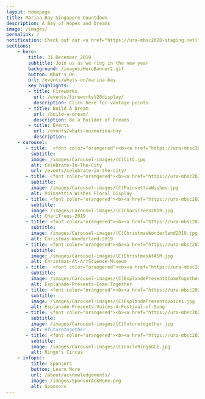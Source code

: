 ```yaml
---
layout: homepage
title: Marina Bay Singapore Countdown
description: A Bay of Hopes and Dreams
image: /images/
permalink: /
notification: Check out our <a href="https://ura-mbsc2020-staging.netlify.com/events/whats-on/marina-bay">Events</a> Page for more details 
sections:
    - hero:
        title: 31 December 2019
        subtitle: Join us as we ring in the new year
        background: /images/HeroBanner2.gif
        button: What's On
        url: /events/whats-on/marina-bay
        key_highlights:
        - title: Fireworks 
          url: /events/fireworks%20display/
          description: Click here for vantage points
        - title: Build A Dream
          url: /build-a-dream/
          description: Be a Builder of Dreams
        - title: Events 
          url: /events/whats-on/marina-bay
          description:        
    - carousel:
       - title:  <font color="orangered"><b><a href="https://ura-mbsc2020-staging.netlify.com/events/celebrate-in-the-city/">Celebrate In The City</a></b></font>
         subtitle:             
         image: /images/Carousel-images/(C)CitC.jpg
         alt: Celebrate-In-The-City
         url: /events/celebrate-in-the-city/
       - title: <font color="orangered"><b><a href="https://ura-mbsc2020-staging.netlify.com/events/whats-on/marina-bay">Poinsettia Wishes Floral Display</a></b></font>
         subtitle: 
         image: /images/Carousel-images/(C)PoinsettiaWishes.jpg
         alt: Poinsettia Wishes Floral Display
       - title: <font color="orangered"><b><a href="https://ura-mbsc2020-staging.netlify.com/events/whats-on/marina-bay">ChariTrees 2019</a></b></font>
         subtitle: 
         image: /images/Carousel-images/(C)ChariTrees2019.jpg
         alt: ChariTrees-2019
       - title: <font color="orangered"><b><a href="https://ura-mbsc2020-staging.netlify.com/events/whats-on/marina-bay">Christmas Wonderland 2019</a></b></font>
         subtitle: 
         image: /images/Carousel-images/(C)ChristmasWonderland2019.jpg
         alt: Christmas-Wonderland-2019
       - title: <font color="orangered"><b><a href="https://ura-mbsc2020-staging.netlify.com/events/whats-on/marina-bay">Christmas At ArtScience Museum</a></b></font>
         subtitle:  
         image: /images/Carousel-images/(C)ChristmasAtASM.jpg
         alt: Christmas-At-ArtScience-Museum
       - title:  <font color="orangered"><b><a href="https://ura-mbsc2020-staging.netlify.com/events/whats-on/marina-bay">Esplanade Presents Come Together</a></b></font>
         subtitle:  
         image: /images/Carousel-images/(C)EsplandePresentsComeTogether.jpg
         alt: Esplanade-Presents-Come-Together
       - title: <font color="orangered"><b><a href="https://ura-mbsc2020-staging.netlify.com/events/whats-on/marina-bay">Esplanade Presents Voices - A Festival of Song</a></b></font>
         subtitle:  
         image: /images/Carousel-images/(C)EsplandePresentsVoices.jpg
         alt: Esplanade-Presents-Voices-A-Festival-of-Song
       - title: <font color="orangered"><b><a href="https://ura-mbsc2020-staging.netlify.com/events/whats-on/marina-bay">#futuretogether</a></b></font>
         subtitle:  
         image: /images/Carousel-images/(C)futuretogether.jpg
         alt: #futuretogether
       - title: <font color="orangered"><b><a href="https://ura-mbsc2020-staging.netlify.com/events/whats-on/marina-bay">Uncle Ringo Presents The Great Circus of Europe</a></b></font>
         subtitle:  
         image: /images/Carousel-images/(C)UncleRingoGCE.jpg
         alt: Ringo's Circus
    - infopic:
         title: Sponsors
         button: Learn More
         url: /about/acknowledgements/
         image: /images/SponsorAckHome.png
         alt: Sponsors  
---
```

